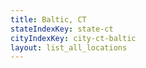 ```yaml
---
title: Baltic, CT
stateIndexKey: state-ct
cityIndexKey: city-ct-baltic
layout: list_all_locations
---
```

